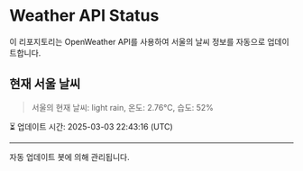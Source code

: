 
# Weather API Status

이 리포지토리는 OpenWeather API를 사용하여 서울의 날씨 정보를 자동으로 업데이트합니다.

## 현재 서울 날씨
> 서울의 현재 날씨: light rain, 온도: 2.76°C, 습도: 52%

⏳ 업데이트 시간: 2025-03-03 22:43:16 (UTC)

---
자동 업데이트 봇에 의해 관리됩니다.
